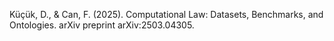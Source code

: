 Küçük, D., & Can, F. (2025). Computational Law: Datasets, Benchmarks, and Ontologies. arXiv preprint arXiv:2503.04305. 
